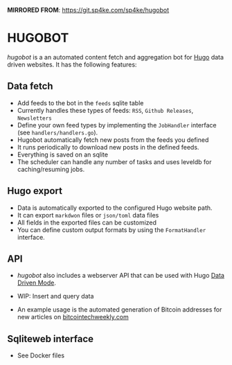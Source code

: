 **MIRRORED FROM**: https://git.sp4ke.com/sp4ke/hugobot

# HUGOBOT

*hugobot* is a an automated content fetch and aggregation bot for [Hugo][hugo] data
driven websites. It has the following features:


## Data fetch

- Add feeds to the bot in the `feeds` sqlite table
- Currently handles these types of feeds: `RSS`, `Github Releases`, `Newsletters`
- Define your own feed types by implementing the `JobHandler` interface (see
  `handlers/handlers.go`).
- Hugobot automatically fetch new posts from the feeds you defined
- It runs periodically to download new posts in the defined feeds.
- Everything is saved on an sqlite
- The scheduler can handle any number of tasks and uses leveldb for
  caching/resuming jobs.


## Hugo export

- Data is automatically exported to the configured Hugo website path.
- It can export `markdwon` files or `json/toml` data files
- All fields in the exported files can be customized
- You can define custom output formats by using the `FormatHandler` interface.


## API

- *hugobot* also includes a webserver API that can be used with Hugo [Data
  Driven Mode][data-driven].

- WIP: Insert and query data 

- An example usage is the automated generation of Bitcoin addresses for new
  articles on [bitcointechweekly.com][btw-btc]

## Sqliteweb interface

- See Docker files


[data-driven]:https://gohugo.io/templates/data-templates/#data-driven-content
[btw-btc]:https://bitcointechweekly.com/btc/3Jv15g4G5LDnBJPDh1e2ja8NPnADzMxhVh
[hugo]:https://gohugo.io
